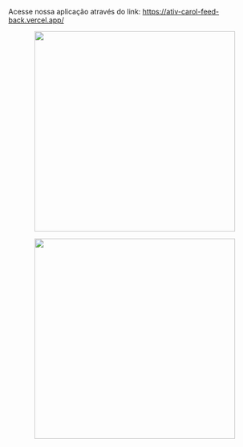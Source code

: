 Acesse nossa aplicação através do link: https://ativ-carol-feed-back.vercel.app/

<div style={display:'flex', alignItems: 'center'}>
<p align='center'>
   <img src='https://github.com/DiegoGLins/Ativ.Carol.FeedBack/assets/107010634/092441dc-59b4-4d63-b957-fba03a5ae6e0' width='400px'/>
</p>
<p  align='center'>
 <img src='https://github.com/DiegoGLins/Ativ.Carol.FeedBack/assets/107010634/628656b6-86a0-4799-98cc-58c5348e615c' width='400px'/>
</p>
</div>
